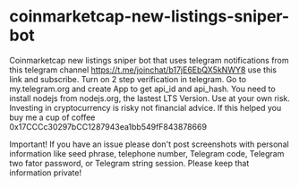 # coinmarketcap-new-listings-sniper-bot
Coinmarketcap new listings sniper bot that uses 
telegram notifications from this telegram channel
https://t.me/joinchat/b17jE6EbQX5kNWY8 use this link and subscribe.
Turn on 2 step verification in telegram.
Go to my.telegram.org and create App to get api_id and api_hash.
You need to install nodejs from nodejs.org, the lastest LTS Version. 
Use at your own risk. Investing in cryptocurrency is risky not financial advice.
If this helped you buy me a cup of coffee 0x17CCCc30297bCC1287943ea1bb549fF843878669

Important! 
If you have an issue please don't post screenshots with personal information like seed phrase, telephone number, Telegram code, Telegram two fator password, or Telegram string session. Please keep that information private!
